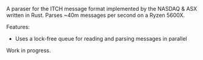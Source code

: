 A paraser for the ITCH message format implemented by the NASDAQ & ASX written in Rust. Parses ~40m messages per second on a Ryzen 5600X.

Features:
* Uses a lock-free queue for reading and parsing messages in parallel

Work in progress.
